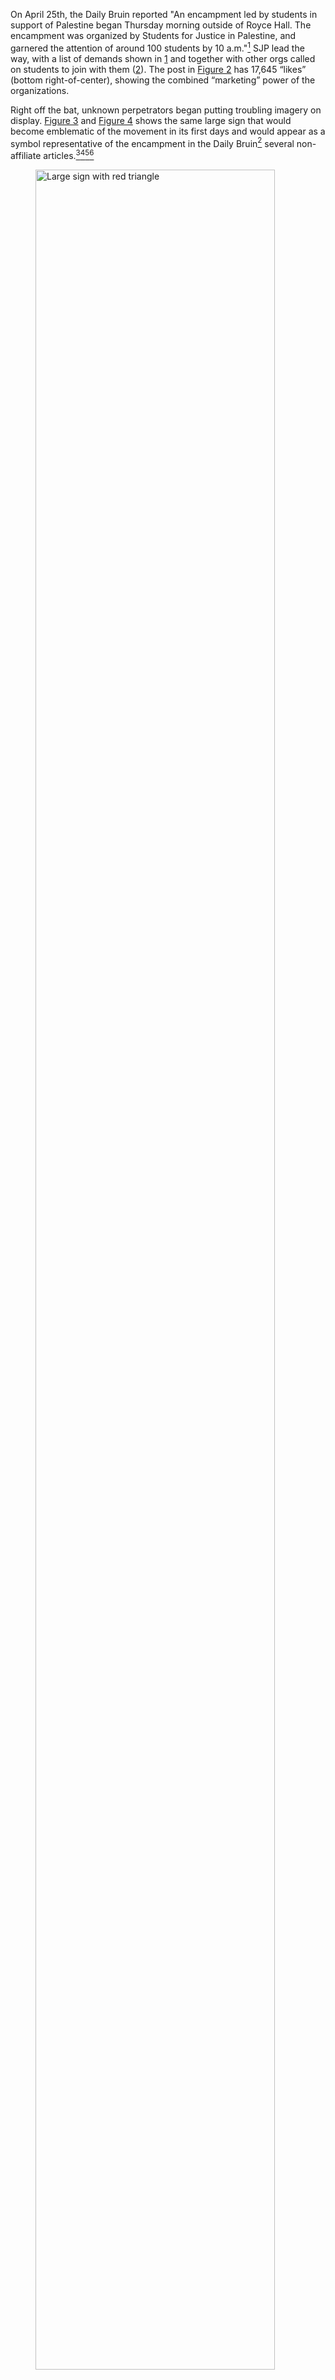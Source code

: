 

On April 25th, the Daily Bruin reported "An encampment led by students in support of Palestine began Thursday morning outside of Royce Hall. The encampment was organized by Students for Justice in Palestine, and garnered the attention of 
around 100 students by 10 a.m."[^70] SJP lead the way, with a list of demands shown in [1](##fig:protest-demands) and together with other orgs called on students to join with them ([2](##fig:protest-invite)). The post in 
[Figure 2](##fig:protest-invite) has 17,645 “likes” (bottom right-of-center), showing the combined “marketing” power of the organizations. 

Right off the bat, unknown perpetrators began putting troubling imagery on display. [Figure 3](##fig:large-sign-red-triangle) and [Figure 4](##fig:same-large-sign-red-triangle) shows the same large sign 
that would become emblematic of the movement in its first days and would appear as a symbol representative of the encampment in the Daily Bruin[^277] several non-affiliate articles.[^72][^274][^275][^276]

<figure id="fig:large-sign-red-triangle">
  <a href="https://www.latimes.com/california/story/2024-04-30/ucla-moves-to-shut-down-pro-palestinian-encampment-as-unlawful">
    <img src="\images\2024-05-20\protest\large-red-triangle-people.webp" 
     alt="Large sign with red triangle" style="width: 95%; height: auto;">
  </a>
  <figcaption>
    Figure 30: Large sign with red triangle from LA Times
  </figcaption>
</figure>

[Figure 7](##fig:smaller-red-triangle) shows Royce Hall adorned once again with the Nazi imagery, this time on a smaller sign. [Figure 8](##fig:occupation-death-sign-people) and   [Figure 9](##fig:tent-endorsement-2) show the same sign 
(([Figure 5](##fig:cac-tent-propoganda-1) and [Figure 6](##fig:cac-tent-propoganda-2)) that has been displayed on CAC's Instagram page. Here you see, in context, the large number of people whose attention SJP, UC Divest, and CAC have
garnered. The combined organizational power (and the national movement) has put orgs that had small followings at earlier rallies center stage, and from these photos it looks as though they've retained hateful imagery in their messaging 
nonetheless.  

"Lavie Levi, a fourth-year mathematics of computation student who is Jewish, said he felt uncomfortable and threatened by the encampment, adding that he believes some 
of the imagery used by the protesters – such as the red triangle and Chancellor Gene Block with horns on his head – is antisemitic. "I feel very uncomfortable," he said. 
"I might skip my classes today and go home because of the clear signs of antisemitism that I see that are not being reprimanded on campus."[^73]

It was mentioned previously that CAC is a USAC funded student organization, and its commissioner, Alicia Verdugo is an elected student government official. [Figure 9](##fig:tent-endorsement-2) is a photo taken by a Daily Bruin reporter showing the 
a CAC tent was present in the encampment. "In addition to the candidates and officers at the encampment, tents with the logos of Verdugo’s office and the Campus Events Commission (CEC) were present...It is unclear if funds from USAC 
offices are being used to fund resources at the demonstration, but the text "PAID FOR BY USAC" is visible on the Cultural Affairs Commission tent."

"Eli Tsives, a candidate for general representative, was part of the counter-protest against the encampment. Tsives, who alleged the encampment was promoting hate speech, criticized Verdugo's use of her platform to promote messages he 
believes makes Jewish students uncomfortable on campus." 

<figure id="fig:tent-endorsement-2">
  <a href="https://dailybruin.com/2024/04/27/gallery-ucla-students-supporting-palestine-organize-encampment-in-dickson-plaza">
    <img src="/images/2024-05-20/protest/paid4by.jpg" 
     alt="CAC tent with visible USAC endorsement and 'occupation-death' sign" style="width: 90%; height: auto;">
  </a>
  <figcaption>
    Figure 34: CAC tent with visible USAC endorsement in the presence of 'occupation-death' sign (Aidan Sun/Daily Bruin)
  </figcaption>
</figure>

""They (the Cultural Affairs Commission) have purposefully used their position and power to make us Jewish students feel unsafe," he [Eli Tsives] said." That sentiment was echoed by a Hillel post, [Figure 10](##fig:hillel-insta-safe-pass), offering 
an alternative safe space for students who may not want to interact with protesters. 

"Tsives' perspective was not shared by some of the other candidates. Nuñez-Verdugo said they support the use of USAC money – which comes from student fees – to fund resources for 
the encampment, adding that students should be provided a space to engage in activism on campus." [^74]

[fig cec](##fig:cec-tent) shows the CEC tent in the top left corner of the photo (yellow tent). Analyzing the metadata of the photo ([fig cec metadata](##fig:cec-tent-metadata)), it looks like the photo was taken at 6:16 pm on 5/26. The metadata for
[Figure 9](##fig:tent-endorsement-2), with the sign still showing the red triangle, can be seen in [cac metadata](##fig:cac-tent-metadata), it looks like this photo was taken at 12:23 pm on 5/26. The Instagram photos CAC has on their Instagram
profile (see group related to [cac insta tent](##fig:cac-tent-propoganda-1)) is dated April 25th. Which means that the CAC tent had been set up since the start of the protest, while there is no evidence that is the case for CEC. 
The metadata for the signage in [unknown-big](##fig:uknown-red-triangle) is shown in [unknown-big](##fig:unknown-red-triangle-metadata) and for [unknown small](##fig:smaller-red-triangle) is [unknown small](##fig:smaller-red-triangle-metadata).
All of these photos were taken on April 25th, meaning it is likely these signs were removed after the 1st day of protests, by whom is unknown. 

Without the hate symbology, the remaining relevant *imagery*, such as  [fig with Jewish present](##fig:anti-zionism-not), depicted a typical protest environment with a mix of people in support of Israel and rallying for the pro-Palestinian cause. 
 
<figure id="fig:anti-zionism-not">
  <a href="unknown">
    <img src="\images\2024-05-20\protest\anti-zionism-not.jpg" 
     alt="Large sign with red triangle" style="width: 95%; height: auto;">
  </a>
  <figcaption>
    Figure 30: Photo taken by Bruin reporter, Sunday 4/28 the "biggest" day of protests at 8:32 am
  </figcaption>
</figure>


fig:let-gaza-live
fig:standing-together-la
fig:faculty-and-staff

On Sunday, April 28th the largest number of protesters turned out from UCLA and the greater LA area to demonstrate in support of Israel, [figure](##fig:pro-israel-sunday), as well as the pro-Palestinian cause. California State Assemblymember 
Rick Chavez Zbur, also came to speak at the event in support of Israel.

"Demonstrators from the Palestinian Youth Movement and the Palestinian Feminist Collective led a march from the Meyer and Renee Luskin Conference Center to Royce Hall in support of the encampment."[^279] [Figure](##fig:let-gaza-live) shows 
participants in the march holding umbrellas with watermelons on them. For context, the watermelon is made up of the same colors as the Palestinian flag, "Following the Arab-Israeli war in 1967, public displays of the Palestinian flag were 
outlawed in Israel. Anyone who displayed the flag or its colors could face arrest. The ban was lifted in the 1993 Oslo Accords, but Israel's new far-right National Security Minister Itamar Ben-Gvir ordered the removal of Palestinian flags 
flying in public spaces last year."[^280]

Standing Together LA, shown in [figure](##fig:standing-together-la), aims to promote peace and dialogue between Palestinian and Israeli communities, demonstrating that despite conflicts, people from both 
backgrounds can support justice, freedom, and equality for everyone. They focus on showing that coexistence and mutual understanding are possible,

"Dozens of people from Standing Together LA also demonstrated outside Dickson Plaza. Mikey Aboutboul, a third-year ethnomusicology student who was with Standing Together LA, said his group’s 
demonstration was aimed at showing that not everyone is polarized, and there is some middle ground between different groups."[^279]


As days at the enampment passed (see the abbreviated timeline in *Supplimentary Information* for details) the mounting aggression from counter-protesters, in the form of harrassment and physical altercation, turned violent on the evening of 
April 30th. 

<figure id="fig:ucla-fireworks">
  <a href="https://dailybruin.com/2024/05/01/pro-israel-counter-protesters-attempt-to-storm-encampment-sparking-violence">
    <img src="\images\2024-05-20\protest\ucla-fireworks.jpg" 
     alt="Green fireworks shoot up in front of Royce Hall as counter-protesters look on." style="width: 85%; height: auto;">
  </a>
  <figcaption>
    Figure 30: Green fireworks shoot up in front of Royce Hall as counter-protesters look on (Nicolas Greamo/Daily Bruin senior staff).
  </figcaption>
</figure>

"After the barricades came down, counter-protesters and protesters inside the encampment began to fight. Counter-protesters shot fireworks into the encampment just after 11 p.m., and irritant gasses were released from both sides. 
A Daily Bruin reporter was indirectly sprayed in the face."[^278] A photo taken by a Bruin reporter depicting the scene is shown in [figure](##fig:ucla-fireworks). Lois Beckett descibes danger befalling a Bruin journalist in 
[figure](##tweet-bruin-beaten) (as written by Colleen Shelby from the LA Times) , "As she tried to break free, one UCLA student journalist said, she was punched repeatedly in the chest and upper abdomen; another student journalist was 
pushed to the ground and beaten and kicked for nearly a minute." Terrible violence occured that night, going on for at least two hours.[^283] [figure](##tweet-no-police) shows a scene 30 minutes after police arrived, and 
had not yet intervened.[^283] [figure](##tweet-who-perp) shows more violence with reporter Kyung Lah detailing CNN's investigation of suspects committing assault.[^285]

<div style="display: flex; justify-content: center; width: 100%;">
    <figure id="tweet-who-perp" style="margin: 0;">
        <blockquote class="twitter-tweet" data-media-max-width="660" style="margin: 0 auto; display: flex; justify-content: center;">
            <p lang="en" dir="ltr">UCLA counter-protests got bloody. Our <a href="https://twitter.com/CNN?ref_src=twsrc%5Etfw">@CNN</a> investigation shows you who 
			was behind the violence -- and the ones ID'd not all students. Video w/<a href="https://twitter.com/pdicarlocnn?ref_src=twsrc%5Etfw">@pdicarlocnn</a> 
			<a href="https://twitter.com/annamajaCNN?ref_src=twsrc%5Etfw">@annamajacnn</a> <a href="https://twitter.com/AlliGordon?ref_src=twsrc%5Etfw">@alligordon</a> 
			<a href="https://twitter.com/YahyaGhazala?ref_src=twsrc%5Etfw">@yahyaghazala</a> <a href="https://t.co/FTy0smKGoA">pic.twitter.com/FTy0smKGoA</a></p>&mdash; Kyung Lah (@KyungLahCNN)
			<a href="https://twitter.com/KyungLahCNN/status/1790908711898165639?ref_src=twsrc%5Etfw">May 16, 2024</a>
        </blockquote>
        <figcaption style="text-align: center;">Figure 2: Embedded Tweet by Kyung Lah </figcaption>
    </figure>
</div>

<script async src="https://platform.twitter.com/widgets.js" charset="utf-8"></script>

On Wednesday May 1st, JVP stated in their IG post ([Figure 35](##fig:jvp-encampment-dismantled)) that they'd "received word" that a police sweep of the encampment would begin at 6 pm that evening. The post goes on to say "Students need you now!
They are asking for the community to show up. Join them and us..." [figure](##fig:faculty-and-staff) shows student and faculty responding to the call, and turning out in support.

"The encampment received another dispersal notice from authorities at 12:30 a.m. Thursday that could be heard from across Dickson Plaza, urging protesters to exit between Royce Hall and Kaplan Hall. A medic in the 
encampment said LAPD told medical staff and doctors in the area, who would be treating basic injuries such as pepper spraying, to be prepared by 1 a.m. "You risk serious injury," an officer said through the 
megaphone during the dispersal announcement."[^287]

"By 1:20 a.m. Thursday, police officers began sweeping the encampment, with their first detainment of a protester occurring at 1:55 a.m."[^287]

<div style="display: flex; justify-content: center; width: 100%;">
    <figure id="tweet-cal-matters" style="margin: 0;">
        <blockquote class="twitter-tweet" data-media-max-width="560" style="margin: 0 auto;">
            <p lang="en" dir="ltr">New: CHP isn’t supposed to aim less-lethal munitions at protesters’ heads and fire into crowds. 
			It did at UCLA.<br><br>We found at least 25 instances in which officers appeared to aim their weapons at the eye-level of protesters or 
			fired them into crowds.<a href="https://t.co/dpJ69sTKoH">https://t.co/dpJ69sTKoH</a> <a href="https://t.co/QGQoISZfzN">pic.twitter.com/QGQoISZfzN</a></p>&mdash; Sergio Olmos (@MrOlmos) 
			<a href="https://twitter.com/MrOlmos/status/1790143954245370107?ref_src=twsrc%5Etfw">May 13, 2024</a>
        </blockquote>
        <figcaption style="text-align: center;">Figure 5: Embedded Tweet by Sergio Olmos</figcaption>
    </figure>
</div>

<script async src="https://platform.twitter.com/widgets.js" charset="utf-8"></script>

Sergio Olmos tweeted a Cal Matters investigation ([figure](##tweet-cal-matters)) showing apparent unnecessary use of force on UCLA students that had recently been made illegal by injuries sustained during the George Floyd protests. 

"As the sun rose, hundreds of officers of municipal and state law enforcement agencies continued their sweep of the UC Divest Coalition and Students for Justice in Palestine at UCLA encampment, capping off weeklong protests that have 
resulted in altered class schedules, hundreds of arrests and injuries."[^288]

"Chancellor Gene Block released a statement Thursday afternoon claiming that the Palestine solidarity encampment had been shut down because it led to unsafe university conditions and interfered with UCLA's educational mission."[^289] 

"Block confirmed that more than 200 people were arrested, with more than 300 leaving voluntarily Thursday morning following a police sweep of the encampment."[^289]

Hillel and Chabad House commented on the events in their Instagram posts in [Figure 35](##fig:hillel-comment-protest) and [Figure 37](##fig:graffiti-royce), respectively, calling the events "devastating" and stating 
"there will be a lot to reflect on in the coming days and weeks ahead about the anti-Zionist and anti-Jewish hate and rhetoric that was part of and in parts of the encampment."



[^70]:[Encampment Begins](https://dailybruin.com/2024/04/25/encampment-led-by-students-in-support-of-palestine-begins-outside-royce-hall)
[^71]:[Red triangle at encampments](https://dailybruin.com/2024/04/25/student-onlookers-express-differing-opinions-on-pro-palestine-encampment)
[^72]:[Red triangle sign appears in LA public press](https://lapublicpress.org/2024/05/ucla-student-protestors-say-the-administration-is-putting-them-in-danger/)
[^73]:[Student made uncomfortable by Nazi imagery](https://dailybruin.com/2024/04/25/student-onlookers-express-differing-opinions-on-pro-palestine-encampment)
[^74]:[USAC orgs present at the encampment](https://dailybruin.com/2024/04/29/candidates-in-upcoming-usac-elections-participate-in-solidarity-encampment)
[^274]:[hollywoodreporter on UCLA protests-red triangle](https://www.hollywoodreporter.com/news/general-news/ucla-campus-israel-hamas-war-protests-police-arrests-1235888779/)
[^275]:[latimes on UCLA protests-red triangle](https://www.latimes.com/california/story/2024-04-30/ucla-moves-to-shut-down-pro-palestinian-encampment-as-unlawful)
[^276]:[usatoday on UCLA protests-red triangle](https://www.usatoday.com/story/news/nation/2024/04/28/gaza-war-campus-protests-arrests/73491973007/)
[^277]:[Bruin gallery showing sign w/red triangle](https://dailybruin.com/2024/04/27/gallery-ucla-students-supporting-palestine-organize-encampment-in-dickson-plaza)
[^278]:[counter-protesters attempt to storm](https://dailybruin.com/2024/05/01/pro-israel-counter-protesters-attempt-to-storm-encampment-sparking-violence)
[^279]:[Protesters from different groups acrosss LA converge at UCLA to demonstrate](https://dailybruin.com/2024/04/28/protesters-counter-protesters-clash-as-they-converge-upon-ucla-encampment)
[^280]:[NPR why watermelons are a symbol of Palestinian solidariy](https://www.npr.org/2024/01/08/1222718339/why-watermelons-are-symbol-of-palestinian-solidarity)
[^281]:[Reuters Israel far-right National Security Minister removes flags](https://www.reuters.com/world/middle-east/israels-ben-gvir-tells-police-remove-palestinian-flags-public-space-2023-01-08/)
[^282]:[Unmasking counterprotesters who attacked UCLA’s pro-Palestine encampment](https://www.cnn.com/2024/05/16/us/ucla-student-protests-counterprotesters-invs/index.html)
[^283]:[UCLA continue to fight pro-Palestinian demonstrators in front of police](https://x.com/MrOlmos/status/1785600611326763059)
[^284]:[bruin reporter falls victim to violence on april 30th](https://x.com/loisbeckett/status/1785843179801153865)
[^285]:[Kyung Lah of CNN reports on april 30th protest violence and perpetrators](https://x.com/KyungLahCNN/status/1790908711898165639)
[^286]:[cal matters documents encampment shut down](https://x.com/MrOlmos/status/1790143954245370107)
[^287]:[lapd begin to sweep encampment](https://dailybruin.com/2024/05/02/lapd-breaches-palestine-solidarity-encampment-at-ucla-in-dispersal-attempt)
[^288]:[Police clear dickon plaza as protesters face mass arrests](https://dailybruin.com/2024/05/02/police-continue-to-clear-dickson-plaza-encampment-protesters-face-mass-arrests)
[^289]:[Block speaks on encampment enclosure](https://dailybruin.com/2024/05/02/chancellor-block-claims-unsafe-university-conditions-led-to-encampment-closure)